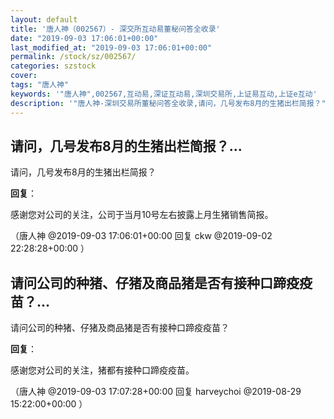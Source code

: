 ```yaml
---
layout: default
title: '唐人神（002567）- 深交所互动易董秘问答全收录'
date: "2019-09-03 17:06:01+00:00"
last_modified_at: "2019-09-03 17:06:01+00:00"
permalink: /stock/sz/002567/
categories: szstock
cover: 
tags: "唐人神"
keywords: '"唐人神",002567,互动易,深证互动易,深圳交易所,上证易互动,上证e互动'
description: '"唐人神-深圳交易所董秘问答全收录,请问，几号发布8月的生猪出栏简报？"'
---
```


## 请问，几号发布8月的生猪出栏简报？...

请问，几号发布8月的生猪出栏简报？

**回复**：

感谢您对公司的关注，公司于当月10号左右披露上月生猪销售简报。 

（唐人神  @2019-09-03 17:06:01+00:00 回复 ckw  @2019-09-02 22:28:28+00:00 ）

## 请问公司的种猪、仔猪及商品猪是否有接种口蹄疫疫苗？...

请问公司的种猪、仔猪及商品猪是否有接种口蹄疫疫苗？

**回复**：

感谢您对公司的关注，猪都有接种口蹄疫疫苗。 

（唐人神  @2019-09-03 17:07:28+00:00 回复 harveychoi  @2019-08-29 15:22:00+00:00 ）

